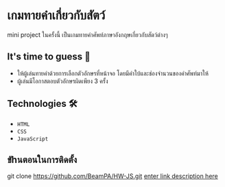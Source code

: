 # เกมทายคำเกี่ยวกับสัตว์
mini project ในครั้งนี้
เป็นเกมทายคำศัพท์ภาษาอังกฤษเกี่ยวกับสัตว์ต่างๆ


## It's time to guess 🚀
- ให้ผู้เล่นทายคำด้วยการเลือกตัวอักษรที่หน้าจอ โดยมีคำใบ้และช่องจำนวนของคำศัพท์มาให้
- ผู้เล่นมีโอกาสตอบตัวอักษรผิดเพียง 3 ครั้ง

## Technologies 🛠️
-   `HTML`
-   `CSS`
-   `JavaScript`
## ขัhนตอนในการติดตั้ง
git clone https://github.com/BeamPA/HW-JS.git
[enter link description here](https://github.com/BeamPA/HW-JS.git)
